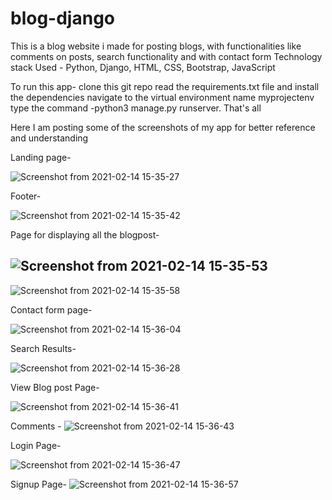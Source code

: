 # blog-django
This is a blog website i made for posting blogs, with functionalities like comments on posts, search functionality and with contact form
Technology stack Used -
Python, Django, HTML, CSS, Bootstrap, JavaScript

To run this app-
clone this git repo
read the requirements.txt file and install the dependencies
navigate to the virtual environment name myprojectenv
type the command -python3 manage.py runserver.
That's all

Here I am posting some of the screenshots of my app for better reference and understanding

Landing page-

![Screenshot from 2021-02-14 15-35-27](https://user-images.githubusercontent.com/37556595/107873920-fad3a680-6edb-11eb-9cbf-79e2a1412df1.png)

Footer-

![Screenshot from 2021-02-14 15-35-42](https://user-images.githubusercontent.com/37556595/107874215-f27c6b00-6edd-11eb-83f1-1353abadd483.png)

Page for displaying all the blogpost-

![Screenshot from 2021-02-14 15-35-53](https://user-images.githubusercontent.com/37556595/107874235-1770de00-6ede-11eb-8519-112f1edd0053.png)
--
![Screenshot from 2021-02-14 15-35-58](https://user-images.githubusercontent.com/37556595/107874256-340d1600-6ede-11eb-8e5c-c2607723dac1.png)

Contact form page-

![Screenshot from 2021-02-14 15-36-04](https://user-images.githubusercontent.com/37556595/107874264-49824000-6ede-11eb-8143-a5200c09b9bd.png)

Search Results-

![Screenshot from 2021-02-14 15-36-28](https://user-images.githubusercontent.com/37556595/107874281-73d3fd80-6ede-11eb-8462-4b418b7bc9ec.png)

View Blog post Page-

![Screenshot from 2021-02-14 15-36-41](https://user-images.githubusercontent.com/37556595/107874293-91a16280-6ede-11eb-89a8-b77928ba6f79.png)

Comments - 
![Screenshot from 2021-02-14 15-36-43](https://user-images.githubusercontent.com/37556595/107874309-ab42aa00-6ede-11eb-9f14-d58094d45507.png)

Login Page-

![Screenshot from 2021-02-14 15-36-47](https://user-images.githubusercontent.com/37556595/107874318-bbf32000-6ede-11eb-8dec-4c6e51d626fc.png)

Signup Page-
![Screenshot from 2021-02-14 15-36-57](https://user-images.githubusercontent.com/37556595/107874330-cc0aff80-6ede-11eb-9ade-f76338f644c7.png)


